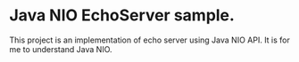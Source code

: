 # Java NIO EchoServer sample.

This project is an implementation of echo server using Java NIO API.
It is for me to understand Java NIO.


